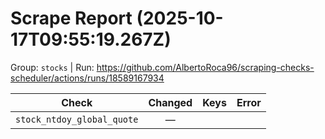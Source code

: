 # Scrape Report (2025-10-17T09:55:19.267Z)

Group: `stocks`  |  Run: https://github.com/AlbertoRoca96/scraping-checks-scheduler/actions/runs/18589167934

| Check | Changed | Keys | Error |
|---|:---:|:--|:--|
| `stock_ntdoy_global_quote` | — |  |  |
